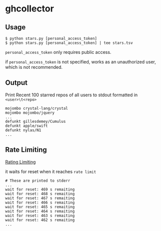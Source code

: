 # ghcollector

## Usage

```shell
$ python stars.py [personal_access_token]
$ python stars.py [personal_access_token] | tee stars.tsv
```

`personal_access_token` only requires public access.

if `personal_access_token` is not specified, works as an unauthorized user,
which is not recommended.

## Output

Print Recent 100 starred repos of all users to stdout
formatted in `<user>\t<repo>`

```
mojombo crystal-lang/crystal
mojombo mojombo/jquery
...
defunkt gillesdemey/Cumulus
defunkt apple/swift
defunkt nylas/N1
...
```

## Rate Limiting

[Rating Limiting](https://developer.github.com/v3/#rate-limiting)

it waits for reset when it reaches `rate limit`


```
# These are printed to stderr
...
wait for reset: 469 s remaiting
wait for reset: 468 s remaiting
wait for reset: 467 s remaiting
wait for reset: 466 s remaiting
wait for reset: 465 s remaiting
wait for reset: 464 s remaiting
wait for reset: 463 s remaiting
wait for reset: 462 s remaiting
...
```

